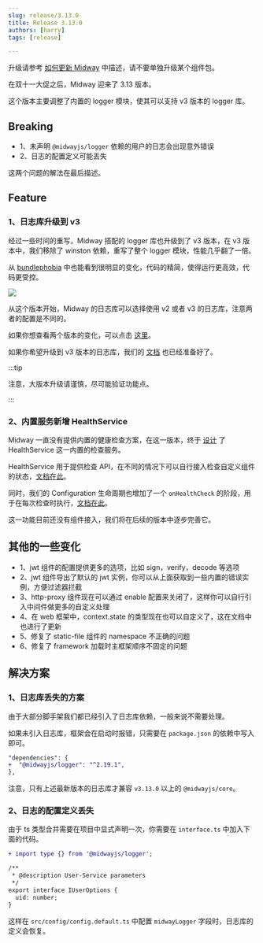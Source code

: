 ```yaml
---
slug: release/3.13.0
title: Release 3.13.0
authors: [harry]
tags: [release]

---
```


升级请参考  [如何更新 Midway](/docs/how_to_update_midway) 中描述，请不要单独升级某个组件包。

在双十一大促之后，Midway 迎来了 3.13 版本。

这个版本主要调整了内置的 logger 模块，使其可以支持 v3 版本的 logger 库。



## Breaking

* 1、未声明 `@midwayjs/logger` 依赖的用户的日志会出现意外错误
* 2、日志的配置定义可能丢失

这两个问题的解法在最后描述。



## Feature

### 1、日志库升级到 v3

经过一些时间的重写，Midway 搭配的 logger 库也升级到了 v3 版本，在 v3 版本中，我们移除了 winston 依赖，重写了整个 logger 模块，性能几乎翻了一倍。

从 [bundlephobia](https://bundlephobia.com/package/@midwayjs/logger) 中也能看到很明显的变化，代码的精简，使得运行更高效，代码更受控。

![](https://img.alicdn.com/imgextra/i2/O1CN01NYSvTT1VZzbFdR9nF_!!6000000002668-2-tps-3474-1726.png)

从这个版本开始，Midway 的日志库可以选择使用 v2 或者 v3 的日志库，注意两者的配置是不同的。

如果你想查看两个版本的变化，可以点击 [这里](https://github.com/midwayjs/logger/blob/main/BREAKING-3.md)。

如果你希望升级到 v3 版本的日志库，我们的 [文档](/docs/logger) 也已经准备好了。

:::tip

注意，大版本升级请谨慎，尽可能验证功能点。

:::



### 2、内置服务新增 HealthService

Midway 一直没有提供内置的健康检查方案，在这一版本，终于 [设计](https://github.com/midwayjs/midway/issues/3370) 了 HealthService 这一内置的检查服务。

HealthService 用于提供检查 API，在不同的情况下可以自行接入检查自定义组件的状态，[文档在此](/docs/built_in_service#midwayhealthservice)。

同时，我们的 Configuration 生命周期也增加了一个 `onHealthCheck` 的阶段，用于在每次检查时执行，[文档在此](/docs/lifecycle#onhealthcheck)。

这一功能目前还没有组件接入，我们将在后续的版本中逐步完善它。



## 其他的一些变化

* 1、jwt 组件的配置提供更多的选项，比如 sign，verify，decode 等选项
* 2、jwt 组件导出了默认的 jwt 实例，你可以从上面获取到一些内置的错误实例，方便过滤器拦截
* 3、http-proxy 组件现在可以通过 enable 配置来关闭了，这样你可以自行引入中间件做更多的自定义处理
* 4、在 web 框架中，context.state 的类型现在也可以自定义了，这在文档中也进行了更新
* 5、修复了 static-file 组件的 namespace 不正确的问题
* 6、修复了 framework 加载时主框架顺序不固定的问题



## 解决方案

### 1、日志库丢失的方案

由于大部分脚手架我们都已经引入了日志库依赖，一般来说不需要处理。

如果未引入日志库，框架会在启动时报错，只需要在 `package.json` 的依赖中写入即可。

```diff
"dependencies": {
+  "@midwayjs/logger": "^2.19.1",
},
```

注意，只有上述最新版本的日志库才兼容 `v3.13.0` 以上的 `@midwayjs/core`。



### 2、日志的配置定义丢失

由于 ts 类型合并需要在项目中显式声明一次，你需要在 `interface.ts` 中加入下面的代码。

```diff
+ import type {} from '@midwayjs/logger';

/**
 * @description User-Service parameters
 */
export interface IUserOptions {
  uid: number;
}
```

这样在 `src/config/config.default.ts` 中配置 `midwayLogger` 字段时，日志库的定义会恢复。
